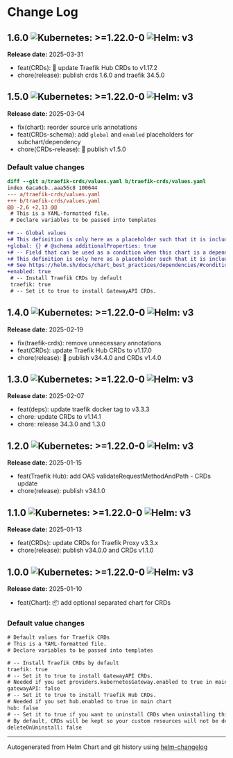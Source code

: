 # Change Log

## 1.6.0  ![Kubernetes: >=1.22.0-0](https://img.shields.io/static/v1?label=Kubernetes&message=%3E%3D1.22.0-0&color=informational&logo=kubernetes) ![Helm: v3](https://img.shields.io/static/v1?label=Helm&message=v3&color=informational&logo=helm)

**Release date:** 2025-03-31

* feat(CRDs): 🔧 update Traefik Hub CRDs to v1.17.2
* chore(release): publish crds 1.6.0 and traefik 34.5.0


## 1.5.0  ![Kubernetes: >=1.22.0-0](https://img.shields.io/static/v1?label=Kubernetes&message=%3E%3D1.22.0-0&color=informational&logo=kubernetes) ![Helm: v3](https://img.shields.io/static/v1?label=Helm&message=v3&color=informational&logo=helm)

**Release date:** 2025-03-04

* fix(chart): reorder source urls annotations
* feat(CRDs-schema): add `global` and `enabled` placeholders for subchart/dependency
* chore(CRDs-release): 🔧 publish v1.5.0

### Default value changes

```diff
diff --git a/traefik-crds/values.yaml b/traefik-crds/values.yaml
index 6aca6cb..aaa56c8 100644
--- a/traefik-crds/values.yaml
+++ b/traefik-crds/values.yaml
@@ -2,6 +2,13 @@
 # This is a YAML-formatted file.
 # Declare variables to be passed into templates
 
+# -- Global values
+# This definition is only here as a placeholder such that it is included in the json schema.
+global: {} # @schema additionalProperties: true
+# -- Field that can be used as a condition when this chart is a dependency.
+# This definition is only here as a placeholder such that it is included in the json schema.
+# See https://helm.sh/docs/chart_best_practices/dependencies/#conditions-and-tags for more info.
+enabled: true
 # -- Install Traefik CRDs by default
 traefik: true
 # -- Set it to true to install GatewayAPI CRDs.
```

## 1.4.0  ![Kubernetes: >=1.22.0-0](https://img.shields.io/static/v1?label=Kubernetes&message=%3E%3D1.22.0-0&color=informational&logo=kubernetes) ![Helm: v3](https://img.shields.io/static/v1?label=Helm&message=v3&color=informational&logo=helm)

**Release date:** 2025-02-19

* fix(traefik-crds): remove unnecessary annotations
* feat(CRDs): update Traefik Hub CRDs to v1.17.0
* chore(release): 🚀 publish v34.4.0 and CRDs v1.4.0


## 1.3.0  ![Kubernetes: >=1.22.0-0](https://img.shields.io/static/v1?label=Kubernetes&message=%3E%3D1.22.0-0&color=informational&logo=kubernetes) ![Helm: v3](https://img.shields.io/static/v1?label=Helm&message=v3&color=informational&logo=helm)

**Release date:** 2025-02-07

* feat(deps): update traefik docker tag to v3.3.3
* chore: update CRDs to v1.14.1
* chore: release 34.3.0 and 1.3.0


## 1.2.0  ![Kubernetes: >=1.22.0-0](https://img.shields.io/static/v1?label=Kubernetes&message=%3E%3D1.22.0-0&color=informational&logo=kubernetes) ![Helm: v3](https://img.shields.io/static/v1?label=Helm&message=v3&color=informational&logo=helm)

**Release date:** 2025-01-15

* feat(Traefik Hub): add OAS validateRequestMethodAndPath - CRDs update
* chore(release): publish v34.1.0


## 1.1.0  ![Kubernetes: >=1.22.0-0](https://img.shields.io/static/v1?label=Kubernetes&message=%3E%3D1.22.0-0&color=informational&logo=kubernetes) ![Helm: v3](https://img.shields.io/static/v1?label=Helm&message=v3&color=informational&logo=helm)

**Release date:** 2025-01-13

* feat(CRDs): update CRDs for Traefik Proxy v3.3.x
* chore(release): publish v34.0.0 and CRDs v1.1.0


## 1.0.0  ![Kubernetes: >=1.22.0-0](https://img.shields.io/static/v1?label=Kubernetes&message=%3E%3D1.22.0-0&color=informational&logo=kubernetes) ![Helm: v3](https://img.shields.io/static/v1?label=Helm&message=v3&color=informational&logo=helm)

**Release date:** 2025-01-10

* feat(Chart): :package: add optional separated chart for CRDs

### Default value changes

```diff
# Default values for Traefik CRDs
# This is a YAML-formatted file.
# Declare variables to be passed into templates

# -- Install Traefik CRDs by default
traefik: true
# -- Set it to true to install GatewayAPI CRDs.
# Needed if you set providers.kubernetesGateway.enabled to true in main chart
gatewayAPI: false
# -- Set it to true to install Traefik Hub CRDs.
# Needed if you set hub.enabled to true in main chart
hub: false
# -- Set it to true if you want to uninstall CRDs when uninstalling this chart.
# By default, CRDs will be kept so your custom resources will not be deleted accidentally.
deleteOnUninstall: false
```

---
Autogenerated from Helm Chart and git history using [helm-changelog](https://github.com/mogensen/helm-changelog)
